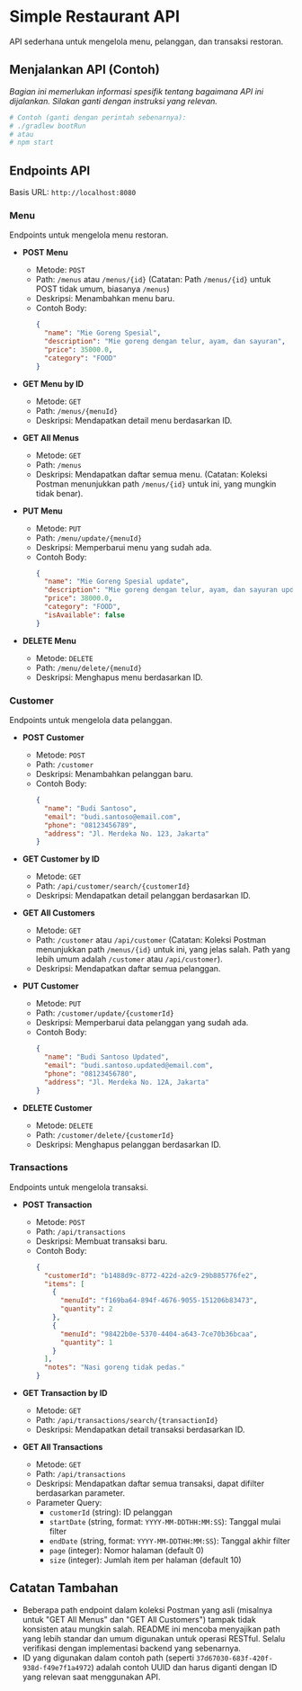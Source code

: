 # Simple Restaurant API

API sederhana untuk mengelola menu, pelanggan, dan transaksi restoran.

## Menjalankan API (Contoh)

_Bagian ini memerlukan informasi spesifik tentang bagaimana API ini dijalankan. Silakan ganti dengan instruksi yang relevan._

```bash
# Contoh (ganti dengan perintah sebenarnya):
# ./gradlew bootRun
# atau
# npm start
```

## Endpoints API

Basis URL: `http://localhost:8080`

### Menu

Endpoints untuk mengelola menu restoran.

*   **POST Menu**
    *   Metode: `POST`
    *   Path: `/menus` atau `/menus/{id}` (Catatan: Path `/menus/{id}` untuk POST tidak umum, biasanya `/menus`)
    *   Deskripsi: Menambahkan menu baru.
    *   Contoh Body:
        ```json
        {
          "name": "Mie Goreng Spesial",
          "description": "Mie goreng dengan telur, ayam, dan sayuran",
          "price": 35000.0,
          "category": "FOOD"
        }
        ```

*   **GET Menu by ID**
    *   Metode: `GET`
    *   Path: `/menus/{menuId}`
    *   Deskripsi: Mendapatkan detail menu berdasarkan ID.

*   **GET All Menus**
    *   Metode: `GET`
    *   Path: `/menus`
    *   Deskripsi: Mendapatkan daftar semua menu. (Catatan: Koleksi Postman menunjukkan path `/menus/{id}` untuk ini, yang mungkin tidak benar).

*   **PUT Menu**
    *   Metode: `PUT`
    *   Path: `/menu/update/{menuId}`
    *   Deskripsi: Memperbarui menu yang sudah ada.
    *   Contoh Body:
        ```json
        {
          "name": "Mie Goreng Spesial update",
          "description": "Mie goreng dengan telur, ayam, dan sayuran update",
          "price": 38000.0,
          "category": "FOOD",
          "isAvailable": false
        }
        ```

*   **DELETE Menu**
    *   Metode: `DELETE`
    *   Path: `/menu/delete/{menuId}`
    *   Deskripsi: Menghapus menu berdasarkan ID.

### Customer

Endpoints untuk mengelola data pelanggan.

*   **POST Customer**
    *   Metode: `POST`
    *   Path: `/customer`
    *   Deskripsi: Menambahkan pelanggan baru.
    *   Contoh Body:
        ```json
        {
          "name": "Budi Santoso",
          "email": "budi.santoso@email.com",
          "phone": "08123456789",
          "address": "Jl. Merdeka No. 123, Jakarta"
        }
        ```

*   **GET Customer by ID**
    *   Metode: `GET`
    *   Path: `/api/customer/search/{customerId}`
    *   Deskripsi: Mendapatkan detail pelanggan berdasarkan ID.

*   **GET All Customers**
    *   Metode: `GET`
    *   Path: `/customer` atau `/api/customer` (Catatan: Koleksi Postman menunjukkan path `/menus/{id}` untuk ini, yang jelas salah. Path yang lebih umum adalah `/customer` atau `/api/customer`).
    *   Deskripsi: Mendapatkan daftar semua pelanggan.

*   **PUT Customer**
    *   Metode: `PUT`
    *   Path: `/customer/update/{customerId}`
    *   Deskripsi: Memperbarui data pelanggan yang sudah ada.
    *   Contoh Body:
        ```json
        {
          "name": "Budi Santoso Updated",
          "email": "budi.santoso.updated@email.com",
          "phone": "08123456780",
          "address": "Jl. Merdeka No. 12A, Jakarta"
        }
        ```

*   **DELETE Customer**
    *   Metode: `DELETE`
    *   Path: `/customer/delete/{customerId}`
    *   Deskripsi: Menghapus pelanggan berdasarkan ID.

### Transactions

Endpoints untuk mengelola transaksi.

*   **POST Transaction**
    *   Metode: `POST`
    *   Path: `/api/transactions`
    *   Deskripsi: Membuat transaksi baru.
    *   Contoh Body:
        ```json
        {
          "customerId": "b1488d9c-8772-422d-a2c9-29b885776fe2",
          "items": [
            {
              "menuId": "f169ba64-894f-4676-9055-151206b83473",
              "quantity": 2
            },
            {
              "menuId": "98422b0e-5370-4404-a643-7ce70b36bcaa",
              "quantity": 1
            }
          ],
          "notes": "Nasi goreng tidak pedas."
        }
        ```

*   **GET Transaction by ID**
    *   Metode: `GET`
    *   Path: `/api/transactions/search/{transactionId}`
    *   Deskripsi: Mendapatkan detail transaksi berdasarkan ID.

*   **GET All Transactions**
    *   Metode: `GET`
    *   Path: `/api/transactions`
    *   Deskripsi: Mendapatkan daftar semua transaksi, dapat difilter berdasarkan parameter.
    *   Parameter Query:
        *   `customerId` (string): ID pelanggan
        *   `startDate` (string, format: `YYYY-MM-DDTHH:MM:SS`): Tanggal mulai filter
        *   `endDate` (string, format: `YYYY-MM-DDTHH:MM:SS`): Tanggal akhir filter
        *   `page` (integer): Nomor halaman (default 0)
        *   `size` (integer): Jumlah item per halaman (default 10)

## Catatan Tambahan

*   Beberapa path endpoint dalam koleksi Postman yang asli (misalnya untuk "GET All Menus" dan "GET All Customers") tampak tidak konsisten atau mungkin salah. README ini mencoba menyajikan path yang lebih standar dan umum digunakan untuk operasi RESTful. Selalu verifikasi dengan implementasi backend yang sebenarnya.
*   ID yang digunakan dalam contoh path (seperti `37d67030-683f-420f-938d-f49e7f1a4972`) adalah contoh UUID dan harus diganti dengan ID yang relevan saat menggunakan API.
